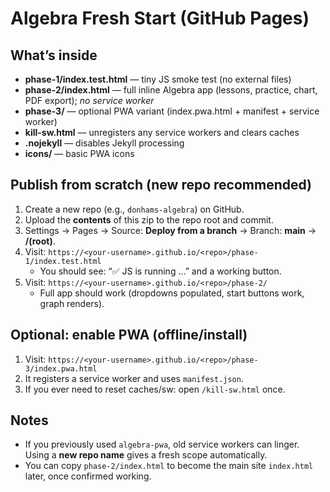 # Algebra Fresh Start (GitHub Pages)

## What’s inside
- **phase-1/index.test.html** — tiny JS smoke test (no external files)
- **phase-2/index.html** — full inline Algebra app (lessons, practice, chart, PDF export); *no service worker*
- **phase-3/** — optional PWA variant (index.pwa.html + manifest + service worker)
- **kill-sw.html** — unregisters any service workers and clears caches
- **.nojekyll** — disables Jekyll processing
- **icons/** — basic PWA icons

## Publish from scratch (new repo recommended)
1. Create a new repo (e.g., `donhams-algebra`) on GitHub.
2. Upload the **contents** of this zip to the repo root and commit.
3. Settings → Pages → Source: **Deploy from a branch** → Branch: **main** → **/(root)**.
4. Visit: `https://<your-username>.github.io/<repo>/phase-1/index.test.html`
   - You should see: “✅ JS is running …” and a working button.
5. Visit: `https://<your-username>.github.io/<repo>/phase-2/`
   - Full app should work (dropdowns populated, start buttons work, graph renders).

## Optional: enable PWA (offline/install)
1. Visit: `https://<your-username>.github.io/<repo>/phase-3/index.pwa.html`
2. It registers a service worker and uses `manifest.json`.
3. If you ever need to reset caches/sw: open `/kill-sw.html` once.

## Notes
- If you previously used `algebra-pwa`, old service workers can linger. Using a **new repo name** gives a fresh scope automatically.
- You can copy `phase-2/index.html` to become the main site `index.html` later, once confirmed working.

